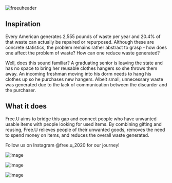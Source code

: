 
![freeuheader](https://user-images.githubusercontent.com/46695917/74067420-3aada700-49c7-11ea-8fae-bc69997d5e45.jpg)

## Inspiration
Every American generates 2,555 pounds of waste per year and 20.4% of that waste can actually be repaired or repurposed. Although these are concrete statistics, the problem remains rather abstract to grasp - how does one affect the problem of waste? How can one reduce waste generated?

Well, does this sound familiar? A graduating senior is leaving the state and has no space to bring her reusable clothes hangers so she throws them away. An incoming freshman moving into his dorm needs to hang his clothes up so he purchases new hangers. Albeit small, unnecessary waste was generated due to the lack of communication between the discarder and the purchaser.

## What it does
Free.U aims to bridge this gap and connect people who have unwanted usable items with people looking for used items. By combining gifting and reusing, Free.U relieves people of their unwanted goods, removes the need to spend money on items, and reduces the overall waste generated.

Follow us on Instagram @free.u_2020 for our journey!


![image](https://user-images.githubusercontent.com/46695917/74067521-721c5380-49c7-11ea-9b66-48c4787a6419.png) 

![image](https://user-images.githubusercontent.com/46695917/74067610-aabc2d00-49c7-11ea-9f0b-4e78ad4d0b67.png)

![image](https://user-images.githubusercontent.com/46695917/74067655-bc053980-49c7-11ea-8a66-047009cf88f5.png)
